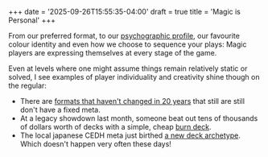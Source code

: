 +++
date = '2025-09-26T15:55:35-04:00'
draft = true
title = 'Magic is Personal'
+++

From our preferred format, to our [psychographic profile](https://magic.wizards.com/en/news/making-magic/the-three-magic-psychographics), our favourite colour identity and even how we choose to sequence your plays: Magic players are expressing themselves at every stage of the game. 

Even at levels where one might assume things remain relatively static or solved, I see examples of player individuality and creativity shine though on the regular:

- There are [formats that haven't changed in 20 years](https://www.premodernmagic.com/) that still are still don't have a fixed meta.
- At a legacy showdown last month, someone beat out tens of thousands of dollars worth of decks with a simple, cheap [burn deck](https://www.mtgtop8.com/event?e=73824&d=760050&f=LE).
- The local japanese CEDH meta just birthed [a new deck archetype](https://youtu.be/GgJr3NcbIaE?si=QBKdMMdlpxQon5__). Which doesn't happen very often these days!

